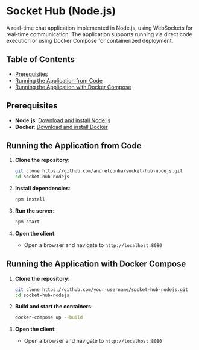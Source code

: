 # Socket Hub (Node.js)

A real-time chat application implemented in Node.js, using WebSockets for real-time communication. The application supports running via direct code execution or using Docker Compose for containerized deployment.

## Table of Contents
- [Prerequisites](#prerequisites)
- [Running the Application from Code](#running-the-application-from-code)
- [Running the Application with Docker Compose](#running-the-application-with-docker-compose)


## Prerequisites
- **Node.js**: [Download and install Node.js](https://nodejs.org/)
- **Docker**: [Download and install Docker](https://www.docker.com/products/docker-desktop)

## Running the Application from Code
1. **Clone the repository**:
    ```sh
    git clone https://github.com/andrelcunha/socket-hub-nodejs.git
    cd socket-hub-nodejs
    ```

2. **Install dependencies**:
    ```sh
    npm install
    ```

3. **Run the server**:
    ```sh
    npm start
    ```

4. **Open the client**:
    - Open a browser and navigate to `http://localhost:8080`

## Running the Application with Docker Compose
1. **Clone the repository**:
    ```sh
    git clone https://github.com/your-username/socket-hub-nodejs.git
    cd socket-hub-nodejs
    ```

2. **Build and start the containers**:
    ```sh
    docker-compose up --build
    ```

3. **Open the client**:
    - Open a browser and navigate to `http://localhost:8080`
